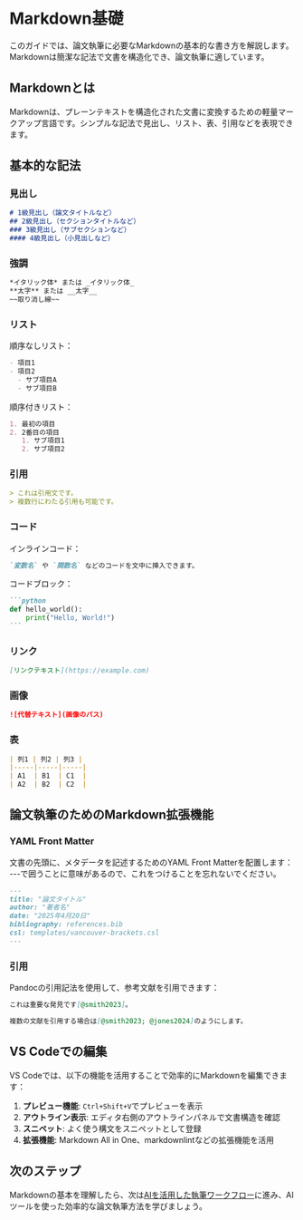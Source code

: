 # Markdown基礎

このガイドでは、論文執筆に必要なMarkdownの基本的な書き方を解説します。Markdownは簡潔な記法で文書を構造化でき、論文執筆に適しています。

## Markdownとは

Markdownは、プレーンテキストを構造化された文書に変換するための軽量マークアップ言語です。シンプルな記法で見出し、リスト、表、引用などを表現できます。

## 基本的な記法

### 見出し

```markdown
# 1級見出し（論文タイトルなど）
## 2級見出し（セクションタイトルなど）
### 3級見出し（サブセクションなど）
#### 4級見出し（小見出しなど）
```

### 強調

```markdown
*イタリック体* または _イタリック体_
**太字** または __太字__
~~取り消し線~~
```

### リスト

順序なしリスト：
```markdown
- 項目1
- 項目2
  - サブ項目A
  - サブ項目B
```

順序付きリスト：
```markdown
1. 最初の項目
2. 2番目の項目
   1. サブ項目1
   2. サブ項目2
```

### 引用

```markdown
> これは引用文です。
> 複数行にわたる引用も可能です。
```

### コード

インラインコード：
```markdown
`変数名` や `関数名` などのコードを文中に挿入できます。
```

コードブロック：
````markdown
```python
def hello_world():
    print("Hello, World!")
```
````

### リンク

```markdown
[リンクテキスト](https://example.com)
```

### 画像

```markdown
![代替テキスト](画像のパス)
```

### 表

```markdown
| 列1 | 列2 | 列3 |
|-----|-----|-----|
| A1  | B1  | C1  |
| A2  | B2  | C2  |
```

## 論文執筆のためのMarkdown拡張機能

### YAML Front Matter

文書の先頭に、メタデータを記述するためのYAML Front Matterを配置します：
---で囲うことに意味があるので、これをつけることを忘れないでください。

```markdown
---
title: "論文タイトル"
author: "著者名"
date: "2025年4月20日"
bibliography: references.bib
csl: templates/vancouver-brackets.csl
---
```

### 引用

Pandocの引用記法を使用して、参考文献を引用できます：

```markdown
これは重要な発見です[@smith2023]。

複数の文献を引用する場合は[@smith2023; @jones2024]のようにします。
```


## VS Codeでの編集

VS Codeでは、以下の機能を活用することで効率的にMarkdownを編集できます：

1. **プレビュー機能**: `Ctrl+Shift+V`でプレビューを表示
2. **アウトライン表示**: エディタ右側のアウトラインパネルで文書構造を確認
3. **スニペット**: よく使う構文をスニペットとして登録
4. **拡張機能**: Markdown All in One、markdownlintなどの拡張機能を活用

## 次のステップ

Markdownの基本を理解したら、次は[AIを活用した執筆ワークフロー](02_ai_workflow.md)に進み、AIツールを使った効率的な論文執筆方法を学びましょう。
